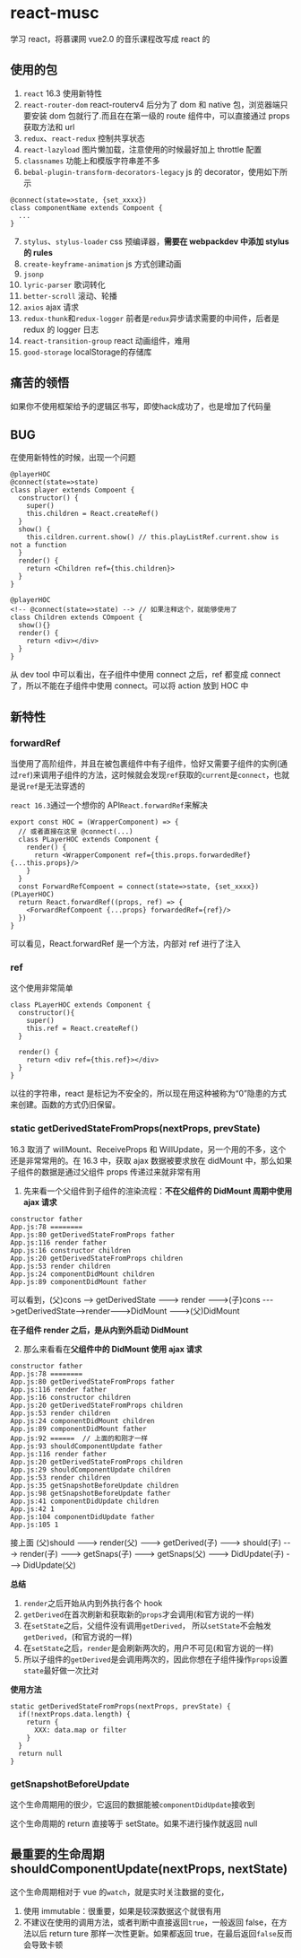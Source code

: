 # react-musc

学习 react，将慕课网 vue2.0 的音乐课程改写成 react 的

## 使用的包

1.  `react` 16.3 使用新特性
2.  `react-router-dom` react-routerv4 后分为了 dom 和 native 包，浏览器端只要安装 dom 包就行了.而且在在第一级的 route 组件中，可以直接通过 props 获取方法和 url
3.  `redux`、`react-redux` 控制共享状态
4.  `react-lazyload` 图片懒加载，注意使用的时候最好加上 throttle 配置
5.  `classnames` 功能上和模版字符串差不多
6.  `bebal-plugin-transform-decorators-legacy` js 的 decorator，使用如下所示

```
@connect(state=>state, {set_xxxx})
class componentName extends Compoent {
  ...
}
```

7.  `stylus`、`stylus-loader` css 预编译器，**需要在 webpackdev 中添加 stylus 的 rules**
8.  `create-keyframe-animation` js 方式创建动画
9.  `jsonp`
10. `lyric-parser` 歌词转化
11. `better-scroll` 滚动、轮播
12. `axios` ajax 请求
13. `redux-thunk`和`redux-logger` 前者是`redux`异步请求需要的中间件，后者是 redux 的 logger 日志
14. `react-transition-group` react 动画组件，难用
15. `good-storage` localStorage的存储库


## 痛苦的领悟
如果你不使用框架给予的逻辑区书写，即使hack成功了，也是增加了代码量

## BUG

在使用新特性的时候，出现一个问题

```
@playerHOC
@connect(state=>state)
class player extends Compoent {
  constructor() {
    super()
    this.children = React.createRef()
  }
  show() {
    this.cildren.current.show() // this.playListRef.current.show is not a function
  }
  render() {
    return <Children ref={this.children}>
  }
}

@playerHOC
<!-- @connect(state=>state) --> // 如果注释这个，就能够使用了
class Children extends COmpoent {
  show(){}
  render() {
    return <div></div>
  }
}
```

从 dev tool 中可以看出，在子组件中使用 connect 之后，ref 都变成 connect 了，所以不能在子组件中使用 connect。可以将 action 放到 HOC 中

## 新特性

### forwardRef

当使用了高阶组件，并且在被包裹组件中有子组件，恰好又需要子组件的实例(通过`ref`)来调用子组件的方法，这时候就会发现`ref`获取的`current`是`connect`，也就是说`ref`是无法穿透的

`react 16.3`通过一个想你的 API`React.forwardRef`来解决

```
export const HOC = (WrapperComponent) => {
  // 或者直接在这里 @connect(...)
  class PLayerHOC extends Component {
    render() {
      return <WrapperComponent ref={this.props.forwardedRef} {...this.props}/>
    }
  }
  const ForwardRefCompoent = connect(state=>state, {set_xxxx})(PLayerHOC)
  return React.forwardRef((props, ref) => {
    <ForwardRefCompoent {...props} forwardedRef={ref}/>
  })
}
```

可以看见，React.forwardRef 是一个方法，内部对 ref 进行了注入

### ref

这个使用非常简单

```
class PLayerHOC extends Component {
  constructor(){
    super()
    this.ref = React.createRef()
  }

  render() {
    return <div ref={this.ref}></div>  
  }
}
```

以往的字符串，react 是标记为不安全的，所以现在用这种被称为“0”隐患的方式来创建。函数的方式仍旧保留。

### static getDerivedStateFromProps(nextProps, prevState)

16.3 取消了 willMount、ReceiveProps 和 WillUpdate，另一个用的不多，这个还是非常常用的。在 16.3 中，获取 ajax 数据被要求放在 didMount 中，那么如果子组件的数据是通过父组件 props 传递过来就非常有用

1.  先来看一个父组件到子组件的渲染流程：**不在父组件的 DidMount 周期中使用 ajax 请求**

```
constructor father
App.js:78 ========
App.js:80 getDerivedStateFromProps father
App.js:116 render father
App.js:16 constructor children
App.js:20 getDerivedStateFromProps children
App.js:53 render children
App.js:24 componentDidMount children
App.js:89 componentDidMount father
```

可以看到，(父)cons --> getDerivedState ---> render --->(子)cons --->getDerivedState-->render--->DidMount --->(父)DidMount

**在子组件 render 之后，是从内到外启动 DidMount**

2.  那么来看看在**父组件中的 DidMount 使用 ajax 请求**

```
constructor father
App.js:78 ========
App.js:80 getDerivedStateFromProps father
App.js:116 render father
App.js:16 constructor children
App.js:20 getDerivedStateFromProps children
App.js:53 render children
App.js:24 componentDidMount children
App.js:89 componentDidMount father
App.js:92 ======  // 上面的和刚才一样
App.js:93 shouldComponentUpdate father
App.js:116 render father
App.js:20 getDerivedStateFromProps children
App.js:29 shouldComponentUpdate children
App.js:53 render children
App.js:35 getSnapshotBeforeUpdate children
App.js:98 getSnapshotBeforeUpdate father
App.js:41 componentDidUpdate children
App.js:42 1
App.js:104 componentDidUpdate father
App.js:105 1
```

接上面 (父)should ---> render(父) ---> getDerived(子) ---> should(子) ---> render(子)
---> getSnaps(子) ---> getSnaps(父) ---> DidUpdate(子) ---> DidUpdate(父)

**总结**

1.  `render`之后开始从内到外执行各个 hook
2.  `getDerived`在首次刷新和获取新的`props`才会调用(和官方说的一样)
3.  在`setState`之后，父组件没有调用`getDerived`， 所以`setState`不会触发`getDerived`，(和官方说的一样)
4.  在`setState`之后，`render`是会刷新两次的，用户不可见(和官方说的一样)
5.  所以子组件的`getDerived`是会调用两次的，因此你想在子组件操作`props`设置`state`最好做一次比对

**使用方法**

```
static getDerivedStateFromProps(nextProps, prevState) {
  if(!nextProps.data.length) {
    return {
      XXX: data.map or filter
    }
  }
  return null
}
```

### getSnapshotBeforeUpdate

这个生命周期用的很少，它返回的数据能被`componentDidUpdate`接收到

这个生命周期的 return 直接等于 setState。如果不进行操作就返回 null

## 最重要的生命周期 shouldComponentUpdate(nextProps, nextState)

这个生命周期相对于 vue 的`watch`，就是实时关注数据的变化，

1.  使用 immutable：很重要，如果是较深数据这个就很有用
2.  不建议在使用的调用方法，或者判断中直接返回`true`，一般返回 false，在方法以后 return ture 那样一次性更新。如果都返回 true，在最后返回`false`反而会导致卡顿




